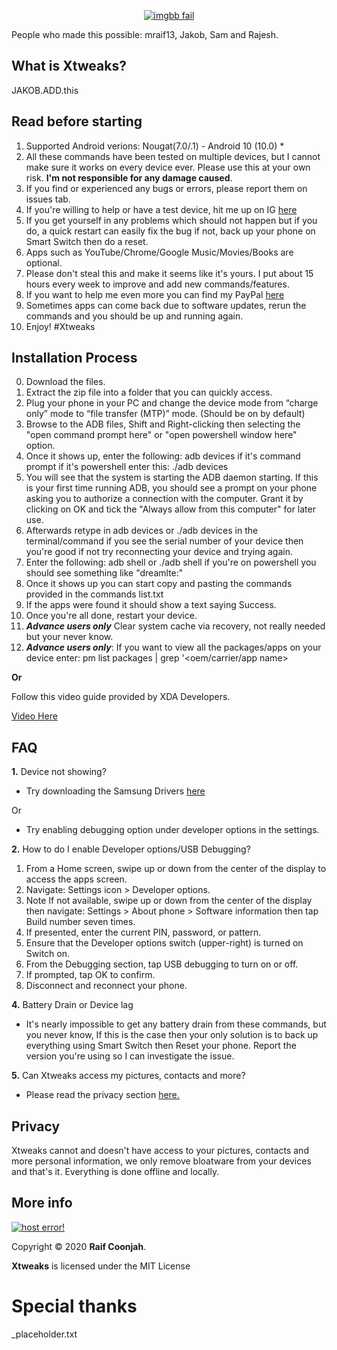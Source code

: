 <p align="center">
<a href="https://ibb.co/yFWcXRB"><img src="https://i.ibb.co/k2Qsxy6/New-Project-1.png" alt="imgbb fail" border="0"></a>
</p>

People who made this possible: mraif13, Jakob, Sam and Rajesh.<br>

## What is Xtweaks?
JAKOB.ADD.this
## Read before starting
1. Supported Android verions: Nougat(7.0/.1) - Android 10 (10.0) *
2. All these commands have been tested on multiple devices, but I cannot make sure it works on every device ever. Please use this at your own risk. <b>I'm not responsible for any damage caused</b>.
3. If you find or experienced any bugs or errors, please report them on issues tab.
4. If you're willing to help or have a test device, hit me up on IG <a href="https://instagram.com/mraif13">here</a>
5. If you get yourself in any problems which should not happen but if you do, a quick restart can easily fix the bug if not, back up your phone on Smart Switch then do a reset.
6. Apps such as YouTube/Chrome/Google Music/Movies/Books are optional.
7. Please don't steal this and make it seems like it's yours. I put about 15 hours every week to improve and add new commands/features.
8. If you want to help me even more you can find my PayPal <a href="#more-info">here<a/>
9. Sometimes apps can come back due to software updates, rerun the commands and you should be up and running again.
10. Enjoy! #Xtweaks
  
## Installation Process
0. Download the files.
1. Extract the zip file into a folder that you can quickly access. 
2. Plug your phone in your PC and change the device mode from “charge only” mode to “file transfer (MTP)” mode. (Should be on by default)
3. Browse to the ADB files, Shift and Right-clicking then selecting the "open command prompt here" or "open powershell window here" option.
4. Once it shows up, enter the following: adb devices if it's command prompt if it's powershell enter this: ./adb devices
5. You will see that the system is starting the ADB daemon starting. If this is your first time running ADB, you should see a prompt on your phone asking you to authorize a connection with the computer. Grant it by clicking on OK and tick the "Always allow from this computer" for later use.
6. Afterwards retype in adb devices or ./adb devices in the terminal/command if you see  the serial number of your device then you're good if not try reconnecting your device and trying again.
7. Enter the following:  adb shell or ./adb shell if you're on powershell you should see something like "dreamlte:"
8. Once it shows up you can start copy and pasting the commands provided in the commands list.txt 
9. If the apps were found it should show a text saying Success.
10. Once you're all done, restart your device.
0. <b>*Advance users only*</b> Clear system cache via recovery, not really needed but your never know.
0. <b>*Advance users only*</b>: If you want to view all the packages/apps on your device enter: pm list packages | grep '<oem/carrier/app name>

<b>Or</b> 

Follow this video guide provided by XDA Developers.

<a href="https://youtu.be/fAqmjU_EJ8g?t=174">Video Here</a>

## FAQ

<b>1.</b> Device not showing?
- Try downloading the Samsung Drivers <a href="https://d3unf4s5rp9dfh.cloudfront.net/Mobile_doc/SAMSUNG_USB_Driver_for_Mobile_Phones.exe">here</a>

Or

- Try enabling debugging option under developer options in the settings.

<b>2.</b> How to do I enable Developer options/USB Debugging?
1. From a Home screen, swipe up or down from the center of the display to access the apps screen.
2. Navigate: Settings icon > Developer options.
3. Note If not available, swipe up or down from the center of the display then navigate: Settings > About phone > Software information then tap Build number seven times.
4. If presented, enter the current PIN, password, or pattern.
5. Ensure that the Developer options switch (upper-right) is turned on Switch on.
6. From the Debugging section, tap USB debugging to turn on or off.
7. If prompted, tap OK to confirm.
8. Disconnect and reconnect your phone.

<b>4.</b> Battery Drain or Device lag
- It's nearly impossible to get any battery drain from these commands, but you never know, If this is the case then your only solution is to back up everything using Smart Switch then Reset your phone. Report the version you're using so I can investigate the issue.

<b>5.</b> Can Xtweaks access my pictures, contacts and more?
- Please read the privacy section <a href="#privacy">here.</a>

## Privacy
Xtweaks cannot and doesn't have access to your pictures, contacts and more personal information, we only remove bloatware from your devices and that's it. Everything is done offline and locally.

## More info
<a href="https://paypal.me/raifs" target="_blank"><img src="https://www.paypalobjects.com/en_US/i/btn/btn_donateCC_LG.gif" alt="host error!"></a>

Copyright © 2020 <b>Raif Coonjah</b>. 


<b>Xtweaks</b> is licensed under the
MIT License</tr></table>
# Special thanks
_placeholder.txt
